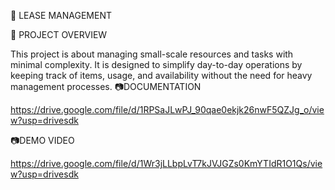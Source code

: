 📌 LEASE MANAGEMENT

🔗 PROJECT OVERVIEW 

This project is about managing small-scale resources and tasks with minimal complexity. It is designed to simplify day-to-day operations by keeping track of items, usage, and availability without the need for heavy management processes.
📷DOCUMENTATION

https://drive.google.com/file/d/1RPSaJLwPJ_90qae0ekjk26nwF5QZJg_o/view?usp=drivesdk

📷DEMO VIDEO

https://drive.google.com/file/d/1Wr3jLLbpLvT7kJVJGZs0KmYTIdR1O1Qs/view?usp=drivesdk
